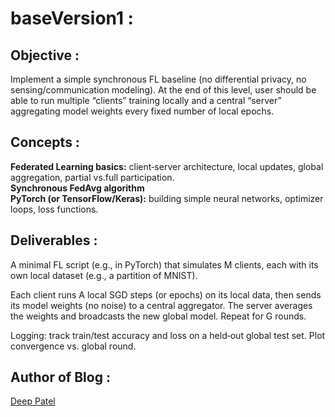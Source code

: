 # baseVersion1 : 

## Objective : 
Implement a simple synchronous FL baseline (no differential privacy, no sensing/communication modeling). At the end of this level, user should be able to run multiple “clients” training locally and a central “server” aggregating model weights every fixed number of local epochs.

## Concepts :
<b>Federated Learning basics:</b> client‐server architecture, local updates, global aggregation, partial vs.full participation.<br>
<b>Synchronous FedAvg algorithm </b><br>
<b>PyTorch (or TensorFlow/Keras):</b> building simple neural networks, optimizer loops, loss functions.

## Deliverables :
A minimal FL script (e.g., in PyTorch) that simulates M clients, each with its own local dataset (e.g., a partition of MNIST).

Each client runs A local SGD steps (or epochs) on its local data, then sends its model weights (no noise) to a central aggregator. The server averages the weights and broadcasts the new global model. Repeat for G rounds.

Logging: track train/test accuracy and loss on a held‐out global test set. Plot convergence vs. global round.

## Author of Blog :
[Deep Patel](https://www.linkedin.com/in/deeppateldw1611/)